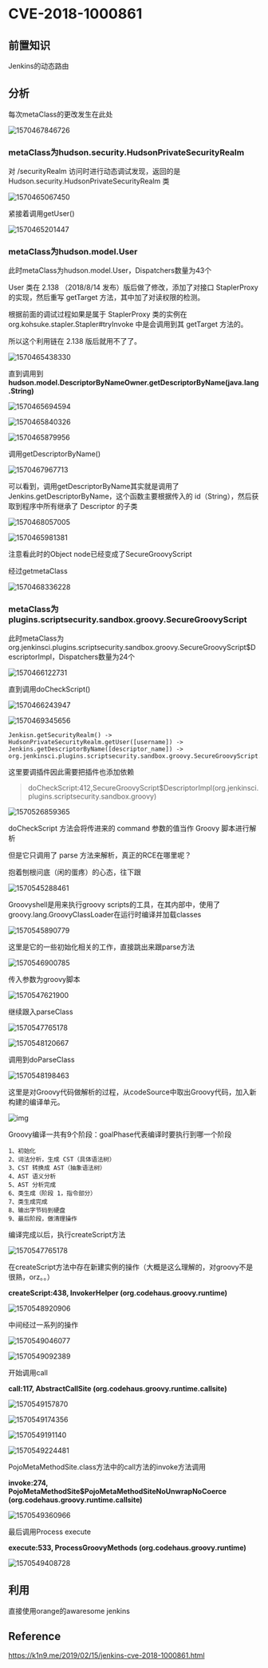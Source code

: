 # CVE-2018-1000861







## 前置知识

Jenkins的动态路由



## 分析

每次metaClass的更改发生在此处

![1570467846726](README.assets/1570467846726.png)

### metaClass为hudson.security.HudsonPrivateSecurityRealm

对 /securityRealm 访问时进行动态调试发现，返回的是 Hudson.security.HudsonPrivateSecurityRealm 类

![1570465067450](README.assets/1570465067450.png)

紧接着调用getUser()

![1570465201447](README.assets/1570465201447.png)

### metaClass为hudson.model.User

此时metaClass为hudson.model.User，Dispatchers数量为43个

User 类在 2.138 （2018/8/14 发布）版后做了修改，添加了对接口 StaplerProxy 的实现，然后重写 getTarget 方法，其中加了对读权限的检测。

根据前面的调试过程如果是属于 StaplerProxy 类的实例在 org.kohsuke.stapler.Stapler#tryInvoke 中是会调用到其 getTarget 方法的。

所以这个利用链在 2.138 版后就用不了了。

![1570465438330](README.assets/1570465438330.png)

直到调用到**hudson.model.DescriptorByNameOwner.getDescriptorByName(java.lang.String)**

![1570465694594](README.assets/1570465694594.png)



![1570465840326](README.assets/1570465840326.png)

![1570465879956](README.assets/1570465879956.png)

调用getDescriptorByName()

![1570467967713](README.assets/1570467967713.png)

可以看到，调用getDescriptorByName其实就是调用了 Jenkins.getDescriptorByName，这个函数主要根据传入的 id（String），然后获取到程序中所有继承了 Descriptor 的子类

![1570468057005](README.assets/1570468057005.png)





![1570465981381](README.assets/1570465981381.png)

注意看此时的Object node已经变成了SecureGroovyScript

经过getmetaClass

![1570468336228](README.assets/1570468336228.png)

### metaClass为plugins.scriptsecurity.sandbox.groovy.SecureGroovyScript

此时metaClass为org.jenkinsci.plugins.scriptsecurity.sandbox.groovy.SecureGroovyScript$DescriptorImpl，Dispatchers数量为24个

![1570466122731](README.assets/1570466122731.png)

直到调用doCheckScript()

![1570466243947](README.assets/1570466243947.png)



![1570469345656](README.assets/1570469345656.png)

```
Jenkisn.getSecurityRealm() -> HudsonPrivateSecurityRealm.getUser([username]) -> Jenkins.getDescriptorByName([descriptor_name]) -> org.jenkinsci.plugins.scriptsecurity.sandbox.groovy.SecureGroovyScript.doCheckScript([])
```

这里要调插件因此需要把插件也添加依赖

> doCheckScript:412,SecureGroovyScript$DescriptorImpl(org.jenkinsci.plugins.scriptsecurity.sandbox.groovy)



![1570526859365](README.assets/1570526859365.png)



doCheckScript 方法会将传进来的 command 参数的值当作 Groovy 脚本进行解析

但是它只调用了 parse 方法来解析，真正的RCE在哪里呢？

抱着刨根问底（闲的蛋疼）的心态，往下跟

![1570545288461](README.assets/1570545288461.png)

Groovyshell是用来执行groovy scripts的工具，在其内部中，使用了groovy.lang.GroovyClassLoader在运行时编译并加载classes

![1570545890779](README.assets/1570545890779.png)

这里是它的一些初始化相关的工作，直接跳出来跟parse方法

![1570546900785](README.assets/1570546900785.png)

传入参数为groovy脚本

![1570547621900](README.assets/1570547621900.png)

继续跟入parseClass

![1570547765178](README.assets/1570547765178.png)

![1570548120667](README.assets/1570548120667.png)

调用到doParseClass

![1570548198463](README.assets/1570548198463.png)

这里是对Groovy代码做解析的过程，从codeSource中取出Groovy代码，加入新构建的编译单元。

![img](README.assets/5d3d523e0211376861.jpg)

Groovy编译一共有9个阶段：goalPhase代表编译时要执行到哪一个阶段

```
1、初始化
2、词法分析，生成 CST（具体语法树）
3、CST 转换成 AST（抽象语法树）
4、AST 语义分析
5、AST 分析完成
6、类生成（阶段 1，指令部分）
7、类生成完成
8、输出字节码到硬盘
9、最后阶段，做清理操作
```

编译完成以后，执行createScript方法

![1570547765178](README.assets/1570547765178.png)

在createScript方法中存在新建实例的操作（大概是这么理解的，对groovy不是很熟，orz。。）

**createScript:438, InvokerHelper (org.codehaus.groovy.runtime)**

![1570548920906](README.assets/1570548920906.png)

中间经过一系列的操作

![1570549046077](README.assets/1570549046077.png)



![1570549092389](README.assets/1570549092389.png)



开始调用call

**call:117, AbstractCallSite (org.codehaus.groovy.runtime.callsite)**

![1570549157870](README.assets/1570549157870.png)



![1570549174356](README.assets/1570549174356.png)



![1570549191140](README.assets/1570549191140.png)



![1570549224481](README.assets/1570549224481.png)

PojoMetaMethodSite.class方法中的call方法的invoke方法调用

**invoke:274, PojoMetaMethodSite$PojoMetaMethodSiteNoUnwrapNoCoerce (org.codehaus.groovy.runtime.callsite)**

![1570549360966](README.assets/1570549360966.png)

最后调用Process execute

**execute:533, ProcessGroovyMethods (org.codehaus.groovy.runtime)**

![1570549408728](README.assets/1570549408728.png)



## 利用

直接使用orange的awaresome jenkins





## Reference

https://k1n9.me/2019/02/15/jenkins-cve-2018-1000861.html
